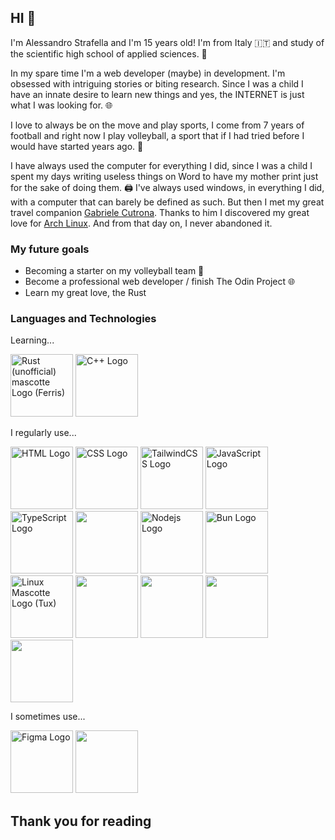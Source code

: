 ## HI 🤙
I'm Alessandro Strafella and I'm 15 years old! I'm from Italy 🇮🇹 and study of the scientific high school of applied sciences. 🏫 

In my spare time I'm a web developer (maybe) in development. I'm obsessed with intriguing stories or biting research. Since I was a child I have an innate desire to learn new things and yes, the INTERNET is just what I was looking for. 🌐

I love to always be on the move and play sports, I come from 7 years of football and right now I play volleyball, a sport that if I had tried before I would have started years ago. 🏐

I have always used the computer for everything I did, since I was a child I spent my days writing useless things on Word to have my mother print just for the sake of doing them. 🖨️ I've always used windows, in everything I did, with a computer that can barely be defined as such. But then I met my great travel companion [Gabriele Cutrona](https://github.com/gabriele-cutrona). Thanks to him I discovered my great love for [Arch Linux](https://archlinux.org). And from that day on, I never abandoned it. 

### My future goals
- Becoming a starter on my volleyball team 🏐
- Become a professional web developer / finish The Odin Project 🌐
- Learn my great love, the Rust

### Languages and Technologies

Learning...
<div>
	<img width="100" src="https://rustacean.net/assets/cuddlyferris.svg" alt="Rust (unofficial) mascotte Logo (Ferris)" />
	<img width="100" src="https://cdn.jsdelivr.net/gh/devicons/devicon@latest/icons/cplusplus/cplusplus-original.svg" alt="C++ Logo" />
</div>

I regularly use...
<div>
	<img width="100" src="https://cdn.jsdelivr.net/gh/devicons/devicon@latest/icons/html5/html5-original.svg" alt="HTML Logo" />
	<img width="100" src="https://cdn.jsdelivr.net/gh/devicons/devicon@latest/icons/css3/css3-original.svg" alt="CSS Logo" />
	<img width="100" src="https://cdn.jsdelivr.net/gh/devicons/devicon@latest/icons/tailwindcss/tailwindcss-original.svg" alt="TailwindCSS Logo" />
	<img width="100" src="https://cdn.jsdelivr.net/gh/devicons/devicon@latest/icons/javascript/javascript-original.svg" alt="JavaScript Logo" />
	<img width="100" src="https://cdn.jsdelivr.net/gh/devicons/devicon@latest/icons/typescript/typescript-original.svg" alt="TypeScript Logo" />
	 <img width="100" src="https://cdn.jsdelivr.net/gh/devicons/devicon@latest/icons/react/react-original.svg" />
  <img width="100" src="https://cdn.jsdelivr.net/gh/devicons/devicon@latest/icons/nodejs/nodejs-original.svg" alt="Nodejs Logo" />
	<img width="100" src="https://cdn.jsdelivr.net/gh/devicons/devicon@latest/icons/bun/bun-original.svg" alt="Bun Logo" />
	<img width="100" src="https://cdn.jsdelivr.net/gh/devicons/devicon@latest/icons/linux/linux-original.svg" alt="Linux Mascotte Logo (Tux)" />
   <img width="100" src="https://cdn.jsdelivr.net/gh/devicons/devicon@latest/icons/archlinux/archlinux-original.svg" />
   <img width="100" src="https://cdn.jsdelivr.net/gh/devicons/devicon@latest/icons/nextjs/nextjs-original.svg" />
   <img width="100" src="https://cdn.jsdelivr.net/gh/devicons/devicon@latest/icons/apple/apple-original.svg" />
	 <img width="100" src="https://cdn.jsdelivr.net/gh/devicons/devicon@latest/icons/git/git-original.svg" />
</div>

I sometimes use...
<div>
	<img width="100" src="https://cdn.jsdelivr.net/gh/devicons/devicon@latest/icons/figma/figma-original.svg" alt="Figma Logo" />
  <img width="100" src="https://cdn.jsdelivr.net/gh/devicons/devicon@latest/icons/canva/canva-original.svg" />
</div>

## Thank you for reading

